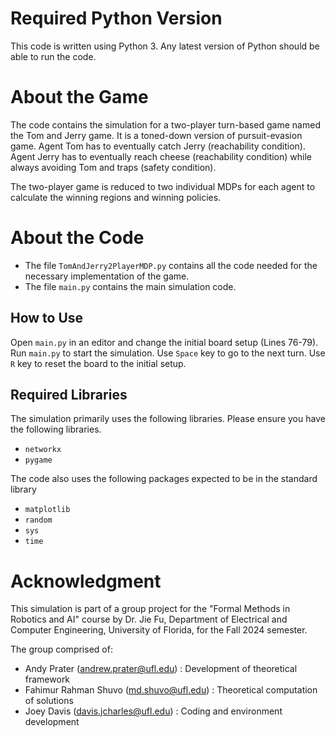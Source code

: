 # Required Python Version
This code is written using Python 3. Any latest version of Python should be able to run the code.

# About the Game
The code contains the simulation for a two-player turn-based game named the Tom and Jerry game. It is a toned-down version of pursuit-evasion game. Agent Tom has to eventually catch Jerry (reachability condition). Agent Jerry has to eventually reach cheese (reachability condition) while always avoiding Tom and traps (safety condition).

The two-player game is reduced to two individual MDPs for each agent to calculate the winning regions and winning policies.

# About the Code
- The file `TomAndJerry2PlayerMDP.py` contains all the code needed for the necessary implementation of the game.
- The file `main.py` contains the main simulation code.

## How to Use
Open `main.py` in an editor and change the initial board setup (Lines 76-79).
Run `main.py` to start the simulation.
Use `Space` key to go to the next turn.
Use `R` key to reset the board to the initial setup.

## Required Libraries
The simulation primarily uses the following libraries. Please ensure you have the following libraries.
- `networkx`
- `pygame`

The code also uses the following packages expected to be in the standard library
- `matplotlib`
- `random`
- `sys`
- `time`

# Acknowledgment
This simulation is part of a group project for the "Formal Methods in Robotics and AI" course by Dr. Jie Fu, Department of Electrical and Computer Engineering, University of Florida, for the Fall 2024 semester.

The group comprised of:
- Andy Prater (andrew.prater@ufl.edu) : Development of theoretical framework
- Fahimur Rahman Shuvo (md.shuvo@ufl.edu) : Theoretical computation of solutions
- Joey Davis (davis.jcharles@ufl.edu) : Coding and environment development
